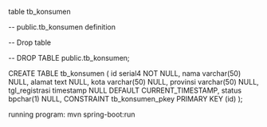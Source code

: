 table tb_konsumen

-- public.tb_konsumen definition

-- Drop table

-- DROP TABLE public.tb_konsumen;

CREATE TABLE tb_konsumen (
	id serial4 NOT NULL,
	nama varchar(50) NULL,
	alamat text NULL,
	kota varchar(50) NULL,
	provinsi varchar(50) NULL,
	tgl_registrasi timestamp NULL DEFAULT CURRENT_TIMESTAMP,
	status bpchar(1) NULL,
	CONSTRAINT tb_konsumen_pkey PRIMARY KEY (id)
);


running program: mvn spring-boot:run